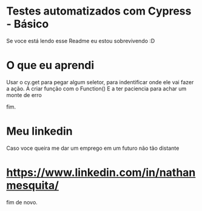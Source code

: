 # Testes automatizados com Cypress - Básico

Se voce está lendo esse Readme eu estou sobrevivendo :D

# O que eu aprendi

Usar o cy.get para pegar algum seletor, para indentificar onde ele vai fazer a ação.
A criar função com o Function()
E a ter paciencia para achar um monte de erro

fim.

# Meu linkedin 
Caso voce queira me dar um emprego em um futuro não tão distante

# https://www.linkedin.com/in/nathanmesquita/

fim de novo.